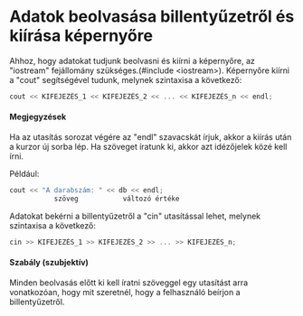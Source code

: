 # Adatok beolvasása billentyűzetről és kiírása képernyőre

Ahhoz, hogy adatokat tudjunk beolvasni és kiírni a képernyőre, az "iostream" fejállomány szükséges.\(\#include &lt;iostream&gt;\). Képernyőre kiírni a "cout" segítségével tudunk, melynek szintaxisa a következő:

```cpp
cout << KIFEJEZÉS_1 << KIFEJEZÉS_2 << ... << KIFEJEZÉS_n << endl;
```

#### Megjegyzések

Ha az utasítás sorozat végére az "endl" szavacskát írjuk, akkor a kiírás után a kurzor új sorba lép. Ha szöveget íratunk ki, akkor azt idézőjelek közé kell írni.

Például:

```cpp
cout << "A darabszám: " << db << endl;
           szöveg           változó értéke
```



Adatokat bekérni a billentyűzetről a "cin" utasítással lehet, melynek szintaxisa a következő:

```cpp
cin >> KIFEJEZÉS_1 >> KIFEJEZÉS_2 >> ... >> KIFEJEZÉS_n;
```

#### Szabály \(szubjektív\)

Minden beolvasás előtt ki kell íratni szöveggel egy utasítást arra vonatkozóan, hogy mit szeretnél, hogy a felhasználó beírjon a billentyűzetről.

